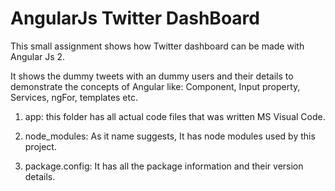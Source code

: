 # AngularJs Twitter DashBoard
This small assignment shows how Twitter dashboard can be made with Angular Js 2.

It shows the dummy tweets with an dummy users and their details to demonstrate the concepts of Angular like: Component, Input property, Services, ngFor, templates etc.

1) app: this folder has all actual code files that was written MS Visual Code.

2) node_modules: As it name suggests, It has node modules used by this project.

3) package.config: It has all the package information and their version details. 
